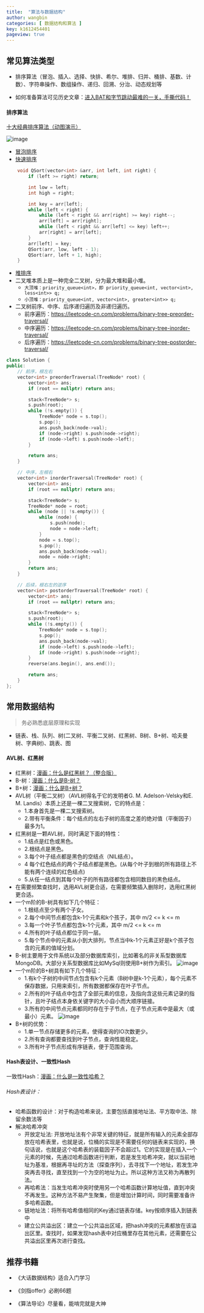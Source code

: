 ```yaml
---
title:  "算法与数据结构"
author: wangbin
categories: [ 数据结构和算法 ]
key: k1612454401
pageview: true
---
```


## 常见算法类型

- 排序算法（冒泡、插入、选择、快排、希尔、堆排、归并、桶排、基数、计数）、字符串操作、数组操作、递归、回溯、分治、动态规划等

- 如何准备算法可见历史文章：[进入BAT和字节跳动最难的一关，手撕代码！](https://mp.weixin.qq.com/s?__biz=MzI2MTcxNjg5OA==&mid=2247483913&idx=1&sn=7038fe493411992bef3241336cc4fa82&chksm=ea576cc4dd20e5d2a40f846264a80669328160dbce734186b3c6e037f2c9d7871670d8d25b8f&scene=21#wechat_redirect)



#### 排序算法
[十大经典排序算法（动图演示）](https://www.cnblogs.com/onepixel/articles/7674659.html)

![image](/assets/images/排序算法.jpg)

- [冒泡排序](http://mp.weixin.qq.com/s?__biz=MzIxMjE5MTE1Nw==&mid=2653194666&idx=1&sn=69ce32870c0b981c40b1e124fbb6bba8&chksm=8c99fb70bbee72668cad223892ad362525d215e7f936458f99dd289eb82981099359310e9e54&scene=21#wechat_redirect)
- [快速排序](https://mp.weixin.qq.com/s?__biz=MzIxMjE5MTE1Nw==&mid=2653195042&idx=1&sn=2b0915cd2298be9f2163cc90a3d464da&chksm=8c99f9f8bbee70eef627d0f5e5b80a604221abb3a1b5617b397fa178582dcb063c9fb6f904b3&scene=21#wechat_redirect)
```cpp
    void QSort(vector<int> &arr, int left, int right) {
    	if (left >= right) return;

    	int low = left;
    	int high = right;

    	int key = arr[left];
    	while (left < right) {
    		while (left < right && arr[right] >= key) right--;
    		arr[left] = arr[right];
    		while (left < right && arr[left] <= key) left++;
    		arr[right] = arr[left];
    	}
    	arr[left] = key;
    	QSort(arr, low, left - 1);
    	QSort(arr, left + 1, high);
    }
```
- [堆排序](http://mp.weixin.qq.com/s?__biz=MzIxMjE5MTE1Nw==&mid=2653195208&idx=1&sn=e3d6559402148458f0a4993b47d8bc6f&chksm=8c99f912bbee7004625a0b204acc8484acbdf4f1b18953e7ff5acbea958ec002d8c8ea072792&scene=21#wechat_redirect)
- 二叉堆本质上是一种完全二叉树，分为最大堆和最小堆。
    - `大顶堆：priority_queue<int>，即 priority_queue<int, vector<int>, less<int>> q;`
    - `小顶堆：priority_queue<int, vector<int>, greater<int>> q;`
- 二叉树前序、中序、后序递归遍历及非递归遍历。
    - 前序遍历：https://leetcode-cn.com/problems/binary-tree-preorder-traversal/
    - 中序遍历：https://leetcode-cn.com/problems/binary-tree-inorder-traversal/
    - 后序遍历：https://leetcode-cn.com/problems/binary-tree-postorder-traversal/

```cpp
class Solution {
public:
    // 前序，根左右
    vector<int> preorderTraversal(TreeNode* root) {
        vector<int> ans;
        if (root == nullptr) return ans;

        stack<TreeNode*> s;
        s.push(root);
        while (!s.empty()) {
            TreeNode* node = s.top();
            s.pop();
            ans.push_back(node->val);
            if (node->right) s.push(node->right);
            if (node->left) s.push(node->left);
        }

        return ans;
    }

    // 中序，左根右
    vector<int> inorderTraversal(TreeNode* root) {
        vector<int> ans;
        if (root == nullptr) return ans;

        stack<TreeNode*> s;
        TreeNode* node = root;
        while (node || !s.empty()) {
            while (node) {
                s.push(node);
                node = node->left;
            }
            node = s.top();
            s.pop();
            ans.push_back(node->val);
            node = node->right;
        }
        return ans;
    }

    // 后续，根右左的逆序
    vector<int> postorderTraversal(TreeNode* root) {
        vector<int> ans;
        if (root == nullptr) return ans;

        stack<TreeNode*> s;
        s.push(root);
        while (!s.empty()) {
            TreeNode* node = s.top();
            s.pop();
            ans.push_back(node->val);
            if (node->left) s.push(node->left);
            if (node->right) s.push(node->right);
        }
        reverse(ans.begin(), ans.end());

        return ans;
    }
};
```


## 常用数据结构
> 务必熟悉底层原理和实现

- 链表、栈、队列、树(二叉树、平衡二叉树、红黑树、B树、B+树、哈夫曼树、字典树)、跳表、图

#### AVL树、红黑树
- 红黑树：[漫画：什么是红黑树？（整合版）](https://mp.weixin.qq.com/s?__biz=MzIxMjE5MTE1Nw==&mid=2653204996&idx=2&sn=ecf932d2db8cb6e4fcb841a2b6a5bfba&chksm=8c99c0debbee49c86dc8e82a2d195389a93e81d8e5ca8af7d4dd2eec5c7fe209038c91444964&scene=21#wechat_redirect)
- B-树：[漫画：什么是B-树？](https://mp.weixin.qq.com/s?__biz=MzIxMjE5MTE1Nw==&mid=2653190965&idx=1&sn=53f78fa037386f85531832cd5322d2a0&chksm=8c9909efbbee80f90512f0c36356c31cc74c388c46388dc2317d43c8f8597298f233ca9c29e9&scene=21#wechat_redirect)
- B+树：[漫画：什么是B+树？](https://mp.weixin.qq.com/s?__biz=MzIxMjE5MTE1Nw==&mid=2653191027&idx=1&sn=4ba22e3ec8bd149f69fc0aba72e4347e&chksm=8c9909a9bbee80bfa1d8497ff0525df130414c1731b5aa5287bf16ea1cf86c8d8e6f20782184&scene=21#wechat_redirect)
- AVL树（平衡二叉树）（AVL树得名于它的发明者G. M. Adelson-Velsky和E. M. Landis）本质上还是一棵二叉搜索树，它的特点是：
    - 1.本身首先是一棵二叉搜索树。
    - 2.带有平衡条件：每个结点的左右子树的高度之差的绝对值（平衡因子）最多为1。
- 红黑树是一颗AVL树，同时满足下面的特性：
    - 1.结点是红色或黑色。
    - 2.根结点是黑色。
    - 3.每个叶子结点都是黑色的空结点（NIL结点）。
    - 4 每个红色结点的两个子结点都是黑色。(从每个叶子到根的所有路径上不能有两个连续的红色结点)
    - 5.从任一结点到其每个叶子的所有路径都包含相同数目的黑色结点。
- 在需要频繁查找时，选用AVL树更合适，在需要频繁插入删除时，选用红黑树更合适。
- 一个m阶的B-树具有如下几个特征：
    - 1.根结点至少有两个子女。
    - 2.每个中间节点都包含k-1个元素和k个孩子，其中 m/2 <= k <= m
    - 3.每一个叶子节点都包含k-1个元素，其中 m/2 <= k <= m
    - 4.所有的叶子结点都位于同一层。
    - 5.每个节点中的元素从小到大排列，节点当中k-1个元素正好是k个孩子包含的元素的值域分划。
- B-树主要用于文件系统以及部分数据库索引，比如著名的非关系型数据库MongoDB。大部分关系型数据库比如MySql则使用B+树作为索引。
![image](/assets/images/B树.jpg)
- 一个m阶的B+树具有如下几个特征：
    - 1.有k个子树的中间节点包含有k个元素（B树中是k-1个元素），每个元素不保存数据，只用来索引，所有数据都保存在叶子节点。
    - 2.所有的叶子结点中包含了全部元素的信息，及指向含这些元素记录的指针，且叶子结点本身依关键字的大小自小而大顺序链接。
    - 3.所有的中间节点元素都同时存在于子节点，在子节点元素中是最大（或最小）元素。
![image](/assets/images/B+树.jpg)
- B+树的优势：
    - 1.单一节点存储更多的元素，使得查询的IO次数更少。
    - 2.所有查询都要查找到叶子节点，查询性能稳定。
    - 3.所有叶子节点形成有序链表，便于范围查询。

#### Hash表设计、一致性Hash
一致性Hash：[漫画：什么是一致性哈希？](https://mp.weixin.qq.com/s?__biz=MzIxMjE5MTE1Nw==&mid=2653191083&idx=1&sn=c68c8bb7e18c4d46b85666be10e9ef50&chksm=8c990971bbee80675b6cd0ac3c2c17546cd434c3636616e559ca5cf10d1815c3aed24bfd3c83&scene=21#wechat_redirect)
###### Hash表设计：
- 哈希函数的设计：对于构造哈希来说，主要包括直接地址法、平方取中法、除留余数法等
- 解决哈希冲突
    - 开放定址法: 开放地址法有个非常关键的特征，就是所有输入的元素全部存放在哈希表里，也就是说，位桶的实现是不需要任何的链表来实现的，换句话说，也就是这个哈希表的装载因子不会超过1。它的实现是在插入一个元素的时候，先通过哈希函数进行判断，若是发生哈希冲突，就以当前地址为基准，根据再寻址的方法（探查序列），去寻找下一个地址，若发生冲突再去寻找，直至找到一个为空的地址为止。所以这种方法又称为再散列法。
    - 再哈希法：当发生哈希冲突时使用另一个哈希函数计算地址值，直到冲突不再发生。这种方法不易产生聚集，但是增加计算时间，同时需要准备许多哈希函数。
    - 链地址法：将所有哈希值相同的Key通过链表存储。key按顺序插入到链表中
    - 建立公共溢出区：建立一个公共溢出区域，把hash冲突的元素都放在该溢出区里。查找时，如果发现hash表中对应桶里存在其他元素，还需要在公共溢出区里再次进行查找。


## 推荐书籍

- 《大话数据结构》适合入门学习

- 《剑指offer》必刷66题

- 《算法导论》尽量看，能啃完就是大神